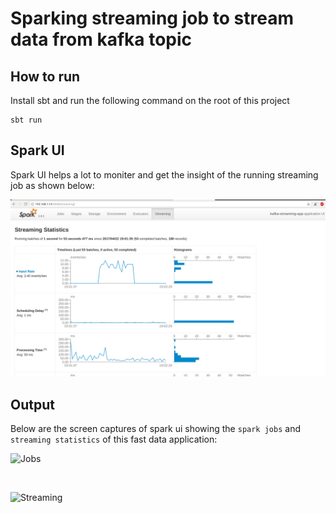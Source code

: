 # Sparking streaming job to stream data from kafka topic

## How to run

Install sbt and run the following command on the root of this project

```
sbt run
```

## Spark UI

Spark UI helps a lot to moniter and get the insight of the running streaming job as shown below:

![UI](Spark-UI.png)


## Output

Below are the screen captures of spark ui showing the `spark jobs` and `streaming statistics` of this fast data application:

![Jobs](jobs-ui.png)

<br />

![Streaming](streaming-ui.png)
